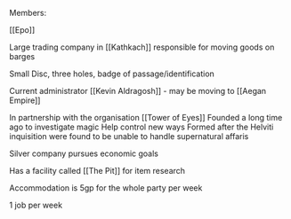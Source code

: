 Members:

[[Epo]]

Large trading company in [[Kathkach]] responsible for moving goods on barges

Small Disc, three holes, badge of passage/identification

Current administrator 
	[[Kevin Aldragosh]] - may be moving to [[Aegan Empire]]


In partnership with the organisation [[Tower of Eyes]]
Founded a long time ago to investigate magic
Help control new ways
Formed after the Helviti inquisition were found to be unable to handle supernatural affaris

Silver company pursues economic goals

Has a facility called [[The Pit]] for item research


Accommodation is 5gp for the whole party per week

1 job per week

